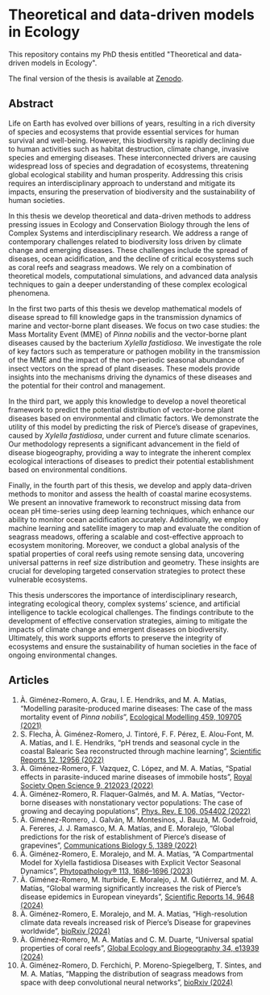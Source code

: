 # Theoretical and data-driven models in Ecology

This repository contains my PhD thesis entitled "Theoretical and data-driven models in Ecology".

The final version of the thesis is available at [Zenodo](https://doi.org/10.5281/zenodo.1234567).

## Abstract

Life on Earth has evolved over billions of years, resulting in a rich diversity of species and ecosystems that provide essential services for human survival and well-being. 
However, this biodiversity is rapidly declining due to human activities such as habitat destruction, climate change, invasive species and emerging diseases. 
These interconnected drivers are causing widespread loss of species and degradation of ecosystems, threatening global ecological stability and human prosperity. 
Addressing this crisis requires an interdisciplinary approach to understand and mitigate its impacts, ensuring the preservation of biodiversity and the sustainability of human societies.

In this thesis we develop theoretical and data-driven methods to address pressing issues in Ecology and Conservation Biology through the lens of Complex Systems and interdisciplinary research.
We address a range of contemporary challenges related to biodiversity loss driven by climate change and emerging diseases. 
These challenges include the spread of diseases, ocean acidification, and the decline of critical ecosystems such as coral reefs and seagrass meadows.
We rely on a combination of theoretical models, computational simulations, and advanced data analysis techniques to gain a deeper understanding of these complex ecological phenomena.

In the first two parts of this thesis we develop mathematical models of disease spread to fill knowledge gaps in the transmission dynamics of marine and vector-borne plant diseases.
We focus on two case studies: the Mass Mortality Event (MME) of _Pinna nobilis_ and the vector-borne plant diseases caused by the bacterium _Xylella fastidiosa_.
We investigate the role of key factors such as temperature or pathogen mobility in the transmission of the MME and the impact of the non-periodic seasonal abundance of insect vectors on the spread of plant diseases.
These models provide insights into the mechanisms driving the dynamics of these diseases and the potential for their control and management.

In the third part, we apply this knowledge to develop a novel theoretical framework to predict the potential distribution of vector-borne plant diseases based on environmental and climatic factors.
We demonstrate the utility of this model by predicting the risk of Pierce’s disease of grapevines, caused by _Xylella fastidiosa_, under current and future climate scenarios.
Our methodology represents a significant advancement in the field of disease biogeography, providing a way to integrate the inherent complex ecological interactions of diseases to predict their potential establishment based on environmental conditions.

Finally, in the fourth part of this thesis, we develop and apply data-driven methods to monitor and assess the health of coastal marine ecosystems.
We present an innovative framework to reconstruct missing data from ocean pH time-series using deep learning techniques, which enhance our ability to monitor ocean acidification accurately.
Additionally, we employ machine learning and satellite imagery to map and evaluate the condition of seagrass meadows, offering a scalable and cost-effective approach to ecosystem monitoring.
Moreover, we conduct a global analysis of the spatial properties of coral reefs using remote sensing data, uncovering universal patterns in reef size distribution and geometry.
These insights are crucial for developing targeted conservation strategies to protect these vulnerable ecosystems.

This thesis underscores the importance of interdisciplinary research, integrating ecological theory, complex systems’ science, and artificial intelligence to tackle ecological challenges.
The findings contribute to the development of effective conservation strategies, aiming to mitigate the impacts of climate change and emergent diseases on biodiversity.
Ultimately, this work supports efforts to preserve the integrity of ecosystems and ensure the sustainability of human societies in the face of ongoing environmental changes.

## Articles

1. À. Giménez-Romero, A. Grau, I. E. Hendriks, and M. A. Matias, “Modelling parasite-produced marine diseases: The case of the mass mortality event of _Pinna nobilis_”, [Ecological Modelling 459, 109705 (2021)](https://doi.org/10.1016/j.ecolmodel.2021.109705)
2. S. Flecha, À. Giménez-Romero, J. Tintoré, F. F. Pérez, E. Alou-Font, M. A. Matías, and I. E. Hendriks, “pH trends and seasonal cycle in the coastal Balearic Sea reconstructed through machine learning”, [Scientific Reports 12, 12956 (2022)](https://doi.org/10.1038/s41598-022-17253-5)
3. À. Giménez-Romero, F. Vazquez, C. López, and M. A. Matías, “Spatial effects in parasite-induced marine diseases of immobile hosts”, [Royal Society Open Science 9, 212023 (2022)](https://doi.org/10.1098/rsos.212023)
4. À. Giménez-Romero, R. Flaquer-Galmés, and M. A. Matías, “Vector-borne diseases with nonstationary vector populations: The case of growing and decaying populations”, [Phys. Rev. E 106, 054402 (2022)](https://doi.org/10.1103/PhysRevE.106.054402)
5. À. Giménez-Romero, J. Galván, M. Montesinos, J. Bauzà, M. Godefroid, A. Fereres, J. J. Ramasco, M. A. Matías, and E. Moralejo, “Global predictions for the risk of establishment of Pierce’s disease of grapevines”, [Communications Biology 5, 1389 (2022)](https://doi.org/10.1038/s42003-022-04358-w)
6. À. Giménez-Romero, E. Moralejo, and M. A. Matías, “A Compartmental Model for Xylella fastidiosa Diseases with Explicit Vector Seasonal Dynamics”, [Phytopathology® 113, 1686–1696 (2023)](https://doi.org/10.1094/PHYTO-11-22-0428-V)
7. À. Giménez-Romero, M. Iturbide, E. Moralejo, J. M. Gutiérrez, and M. A. Matías, “Global warming significantly increases the risk of Pierce’s disease epidemics in European vineyards”, [Scientific Reports 14, 9648 (2024)](https://doi.org/10.1038/s41598-024-59947-y)
8. À. Giménez-Romero, E. Moralejo, and M. A. Matias, “High-resolution climate data reveals increased risk of Pierce’s Disease for grapevines worldwide”, [bioRxiv (2024)](https://doi.org/10.1101/2024.03.06.583743)
9. À. Giménez-Romero, M. A. Matías and C. M. Duarte, “Universal spatial properties of coral reefs”, [Global Ecology and Biogeography 34, e13939 (2024)](https://doi.org/10.1111/geb.13939)
10. À. Giménez-Romero, D. Ferchichi, P. Moreno-Spiegelberg, T. Sintes, and M. A. Matías, “Mapping the distribution of seagrass meadows from space with deep convolutional neural networks”, [bioRxiv (2024)](https://doi.org/10.1101/2024.03.21.586047)

